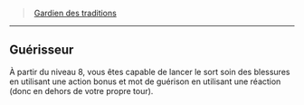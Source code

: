 ﻿---
!Generic
Id: cleric_traditions_hd.md#guérisseur
ParentLink: cleric_traditions_hd.md#gardien-des-traditions
Name: Guérisseur
ParentName: Gardien des traditions
NameLevel: 2
---
> [Gardien des traditions](hd_cleric_traditions.md)

---

## Guérisseur

À partir du niveau 8, vous êtes capable de lancer le sort soin des blessures en utilisant une action bonus et mot de guérison en utilisant une réaction (donc en dehors de votre propre tour).

